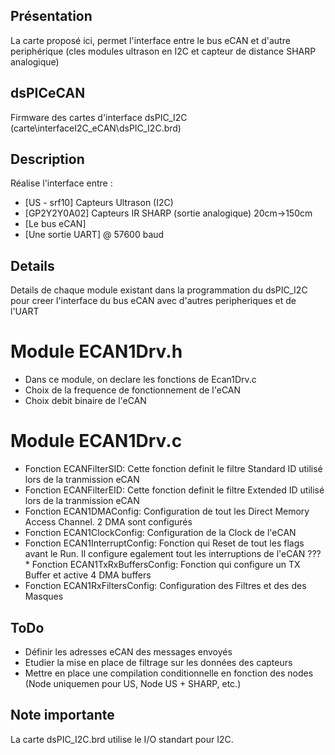 ## Présentation
La carte proposé ici, permet l'interface entre le bus eCAN et d'autre periphérique (cles modules ultrason en I2C et capteur de distance SHARP analogique)


## dsPICeCAN
Firmware des cartes d'interface dsPIC_I2C (carte\interfaceI2C_eCAN\dsPIC_I2C.brd)


## Description

Réalise l'interface entre :
* [US - srf10] Capteurs Ultrason (I2C) 
* [GP2Y2Y0A02] Capteurs IR SHARP (sortie analogique) 20cm->150cm
* [Le bus eCAN]
* [Une sortie UART] @ 57600 baud

## Details

Details de chaque module existant dans la programmation du dsPIC_I2C pour creer l'interface du bus eCAN avec d'autres peripheriques et de l'UART

# Module ECAN1Drv.h

* Dans ce module, on declare les fonctions de Ecan1Drv.c
* Choix de la frequence de fonctionnement de l'eCAN
* Choix debit binaire de l'eCAN

# Module ECAN1Drv.c

* Fonction ECANFilterSID: Cette fonction definit le filtre Standard ID utilisé lors de la tranmission eCAN
* Fonction ECANFilterEID: Cette fonction definit le filtre Extended ID utilisé lors de la tranmission eCAN
* Fonction ECAN1DMAConfig: Configuration de tout les Direct Memory Access Channel. 2 DMA sont configurés 
* Fonction ECAN1ClockConfig: Configuration de la Clock de l'eCAN
* Fonction ECAN1InterruptConfig: Fonction qui Reset de tout les flags avant le Run. Il configure egalement tout les interruptions de l'eCAN
???* Fonction ECAN1TxRxBuffersConfig: Fonction qui configure un TX Buffer et active 4 DMA buffers
* Fonction ECAN1RxFiltersConfig: Configuration des Filtres et des des Masques

## ToDo
* Définir les adresses eCAN des messages envoyés
* Etudier la mise en place de filtrage sur les données des capteurs
* Mettre en place une compilation conditionnelle en fonction des nodes (Node uniquemen pour US, Node US + SHARP, etc.)

## Note importante
La carte dsPIC_I2C.brd utilise le I/O standart pour I2C.
